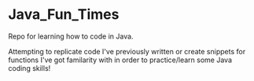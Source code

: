 # Java_Fun_Times

Repo for learning how to code in Java. 

Attempting to replicate code I've previously written or create snippets for functions I've got familarity with in order to practice/learn some Java coding skills!
